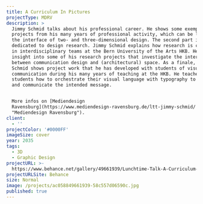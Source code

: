 ```yaml
---
title: A Curriculum In Pictures
projectType: MDRV
description: >
  Jimmy Schmid talks about his professional career. He shows some exemplary
  projects from his many years of professional activity, which can be located at
  the interface of two- and three-dimensional design. The second part is
  dedicated to design research. Jimmy Schmid explains how research is conducted
  in interdisciplinary teams at the Bern University of the Arts HKB. He gives
  insight into some of his research projects that investigate the interplay
  between communication design and (architectural) space. As a finale, Jimmy
  Schmid shows project work that he has developed with students of visual
  communication during his many years of teaching at the HKB. He teaches
  students how to orchestrate their visual language with typography to convey
  and communicate the intended message.


  More infos on [Mediendesign
  Ravensburg](https://www.mediendesign-ravensburg.de/ltt-jimmy-schmid/
  "Mediendesign Ravensburg").
client:
  - ''
projectColor: '#0000FF'
imageSize: cover
year: 2035
tags:
  - 3D
  - Graphic Design
projectURL: >-
  https://www.behance.net/gallery/49661939/Lunchtime-Talk-A-Curriculum-In-Pictures
projectURLSite: Behance
size: Normal
image: /projects/ac058849661939-58c557d06590c.jpg
published: true
---
```


